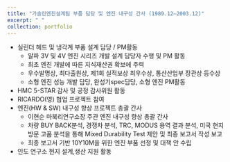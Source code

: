 ```yaml
---
title: "가솔린엔진설계팀 부품 담당 및 엔진 내구성 간사 (1989.12–2003.12)"
excerpt: " "
collection: portfolio
---
```


* 실린더 헤드 및 냉각계 부품 설계 담당 / PM활동 
    * 알파 3V 및 4V 엔진 시리즈 개발 설계 담당자 수행 및 PM 활동 
    * 최초 엔진 개발에 따른 지식재산권 확보에 주력 
    * 우수발명상, 최다출원상, 제1회 실적보상 최우수상, 통산산업부 장관상 등수상  
    * 소형 엔진 성능 개발 담당, 완성기spec담당, 소형 엔진 PM활동
* HMC 5-STAR 감사 및 공정 감사위원 활동  
* RICARDO(영) 협업 프로젝트 참여
* 엔진(HW & SW) 내구성 향상 프로젝트 총괄 간사 
    * 이현순 마북리연구소장 주관  엔진 내구성 향상 총괄 간사 
    * 차량 BUY BACK분석, 경쟁차 분석, TRC, MODUS 용역 결과 분석, 미국 현지 방문 고품 분석을 통해  Mixed Durability Test 제안 및 최종 보고서 작성 보고 
    * 최종 보고서 기반 10Y10M을 위한 엔진 부품 선정 및 대책 안 수립
* 인도 연구소 현지 설계,생산 지원 활동 

